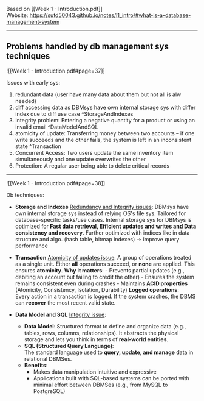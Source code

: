 Based on [[Week 1 - Introduction.pdf]]  
Website: https://sutd50043.github.io/notes/l1_intro/#what-is-a-database-management-system

---
## Problems handled by db management sys techniques

![[Week 1 - Introduction.pdf#page=37]]

Issues with early sys: 
1. redundant data (user have many data about them but not all is alw needed)
2. diff accessing data as DBMsys have own internal storage sys with differ index due to diff use case ^StorageAndIndexes
3. Integrity problem: Entering a negative quantity for a product or using an invalid email ^DataModelAndSQL
4. atomicity of update: Transferring money between two accounts – if one write succeeds and the other fails, the system is left in an inconsistent state ^Transaction
5. Concurrent Access: Two users update the same inventory item simultaneously and one update overwrites the other
6. Protection: A regular user being able to delete critical records

---

![[Week 1 - Introduction.pdf#page=38]]

Db techniques:
- **Storage and Indexes** [Redundancy and Integrity issues](#^StorageAndIndexes): DBMsys have own internal storage sys instead of relying OS's file sys. Tailored for database-specific tasks/use cases. Internal storage sys for DBMsys is optimized for **Fast data retrieval, Efficient updates and writes and Data consistency and recovery**. Further optimized with indices like in data structure and algo. (hash table, bitmap indexes) -> improve query performance

- **Transaction** [Atomicity of updates issue](#^Transaction): A group of operations treated as a single unit. Either **all** operations succeed, or **none** are applied. This ensures **atomicity**.
     **Why it matters**:
	    - Prevents partial updates (e.g., debiting an account but failing to credit the other)
	    - Ensures the system remains consistent even during crashes
	    - Maintains **ACID properties** (Atomicity, Consistency, Isolation, Durability)
	 **Logged operations**:  
		Every action in a transaction is logged. If the system crashes, the DBMS can **recover** the most recent valid state.

- **Data Model and SQL** [Integrity issue](#^DataModelAndSQL): 
	- **Data Model**: 
		Structured format to define and organize data (e.g., tables, rows, columns, relationships). It abstracts the physical storage and lets you think in terms of **real-world entities**.    
	- **SQL (Structured Query Language)**:  
	    The standard language used to **query, update, and manage** data in relational DBMSes.
	- **Benefits**:
	    - Makes data manipulation intuitive and expressive
	    - Applications built with SQL-based systems can be ported with minimal effort between DBMSes (e.g., from MySQL to PostgreSQL)
